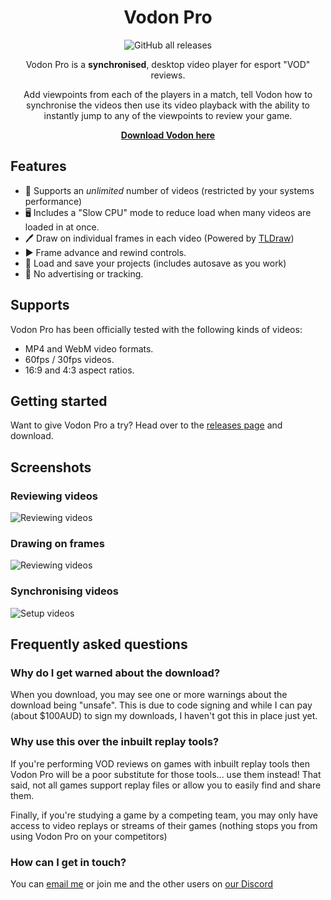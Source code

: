 <div align="center">

# Vodon Pro

![GitHub all releases](https://img.shields.io/github/downloads/Rodeoclash/vodon-pro/total?style=flat-square)

Vodon Pro is a **synchronised**, desktop video player for esport "VOD" reviews.

Add viewpoints from each of the players in a match, tell Vodon how to synchronise the videos then use its video playback with the ability to instantly jump to any of the viewpoints to review your game.

**[Download Vodon here](https://github.com/Rodeoclash/vodon-pro/releases)**

</div>

## Features

- 🎥 Supports an _unlimited_ number of videos (restricted by your systems performance)
- 🖥 Includes a "Slow CPU" mode to reduce load when many videos are loaded in at once.
- 🖊 Draw on individual frames in each video (Powered by [TLDraw](https://github.com/tldraw/tldraw))
- ▶ Frame advance and rewind controls.
- 💾 Load and save your projects (includes autosave as you work)
- 👀 No advertising or tracking.

## Supports

Vodon Pro has been officially tested with the following kinds of videos:

- MP4 and WebM video formats.
- 60fps / 30fps videos.
- 16:9 and 4:3 aspect ratios.

## Getting started

Want to give Vodon Pro a try? Head over to the [releases page](https://github.com/Rodeoclash/vodon-pro/releases) and download.

## Screenshots

### Reviewing videos

![Reviewing videos](https://raw.githubusercontent.com/Rodeoclash/vodon-pro/main/screenshots/review.png)

### Drawing on frames

![Reviewing videos](https://raw.githubusercontent.com/Rodeoclash/vodon-pro/main/screenshots/drawing.png)

### Synchronising videos

![Setup videos](https://raw.githubusercontent.com/Rodeoclash/vodon-pro/main/screenshots/setup.png)

## Frequently asked questions

### Why do I get warned about the download?

When you download, you may see one or more warnings about the download being "unsafe". This is due to code signing and while I can pay (about $100AUD) to sign my downloads, I haven't got this in place just yet.

### Why use this over the inbuilt replay tools?

If you're performing VOD reviews on games with inbuilt replay tools then Vodon Pro will be a poor substitute for those tools... use them instead! That said, not all games support replay files or allow you to easily find and share them.

Finally, if you're studying a game by a competing team, you may only have access to video replays or streams of their games (nothing stops you from using Vodon Pro on your competitors)

### How can I get in touch?

You can [email me](mailto:sam@vodon.gg) or join me and the other users on [our Discord](https://discord.gg/EaJdhHtZEk)
